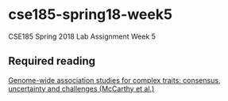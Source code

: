 # cse185-spring18-week5
CSE185 Spring 2018 Lab Assignment Week 5

## Required reading
[Genome-wide association studies for complex traits: consensus, uncertainty and challenges (McCarthy et al.)](https://drive.google.com/open?id=1_PMXVFLCkT0680A4hZ7nXbZkr8QId61x)
